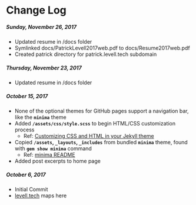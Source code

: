 # Change Log

##### Sunday, November 26, 2017
- Updated resume in /docs folder
- Symlinked docs/PatrickLevell2017web.pdf to docs/Resume2017web.pdf
- Created patrick directory for patrick.levell.tech subdomain

##### Thursday, November 23, 2017
- Updated resume in /docs folder

##### October 15, 2017
- None of the optional themes for GitHub pages support a navigation bar, 
like the **`minima`** theme
- Added **`/assets/css/style.scss`** to begin HTML/CSS customization process
    - Ref: [Customizing CSS and HTML in your Jekyll theme](https://help.github.com/articles/customizing-css-and-html-in-your-jekyll-theme/)
- Copied **`/assets`, `_layouts`, `_includes`** from bundled **`minima`** theme, 
found with **`gem show minima`** command
    - Ref: [minima README](https://github.com/jekyll/minima/blob/v2.1.1/README.md)
- Added post excerpts to home page


##### October 6, 2017
- Initial Commit
- [levell.tech](http://levell.tech) maps here
